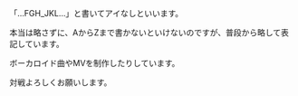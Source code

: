 「…FGH_JKL…」と書いてアイなしといいます。

本当は略さずに、AからZまで書かないといけないのですが、普段から略して表記しています。

ボーカロイド曲やMVを制作したりしています。

対戦よろしくお願いします。
